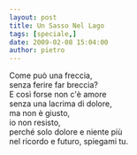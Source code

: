 ```yaml
---
layout: post
title: Un Sasso Nel Lago
tags: [speciale,]
date: 2009-02-08 15:04:00
author: pietro
---
```

Come può una freccia,<br/>senza ferire far breccia?<br/>E così forse non c'è amore<br/>senza una lacrima di dolore,<br/>ma non è giusto,<br/>io non resisto,<br/>perché solo dolore e niente più<br/>nel ricordo e futuro, spiegami tu.
